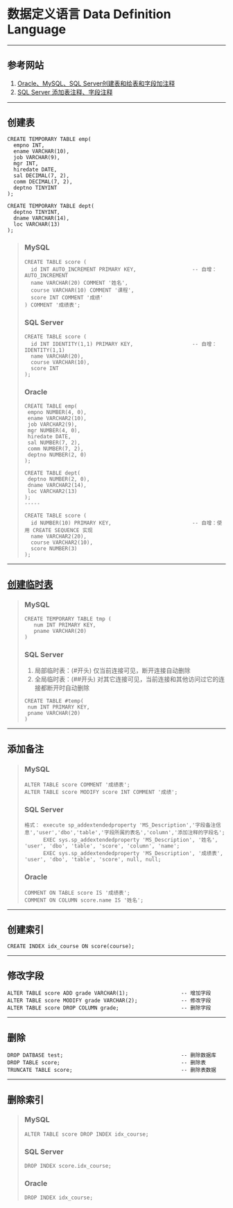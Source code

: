 # 数据定义语言 Data Definition Language
---
## 参考网站
1. [Oracle、MySQL、SQL Server创建表和给表和字段加注释](https://www.cnblogs.com/zt528/p/5386516.html)
2. [SQL Server 添加表注释、字段注释](https://blog.csdn.net/stupidbird003/article/details/64562683)
---
## 创建表
```
CREATE TEMPORARY TABLE emp(
  empno INT,
  ename VARCHAR(10),
  job VARCHAR(9),
  mgr INT,
  hiredate DATE,
  sal DECIMAL(7, 2),
  comm DECIMAL(7, 2),
  deptno TINYINT
);
  
CREATE TEMPORARY TABLE dept(
  deptno TINYINT,
  dname VARCHAR(14),
  loc VARCHAR(13)
);
```
>### MySQL
>```
>CREATE TABLE score (
>	id INT AUTO_INCREMENT PRIMARY KEY,                  -- 自增：AUTO_INCREMENT
>	name VARCHAR(20) COMMENT '姓名',
>	course VARCHAR(10) COMMENT '课程',
>	score INT COMMENT '成绩'
>) COMMENT '成绩表';
>```
>### SQL Server
>```
>CREATE TABLE score (
>	id INT IDENTITY(1,1) PRIMARY KEY,                   -- 自增：IDENTITY(1,1)
>	name VARCHAR(20),
>	course VARCHAR(10),
>	score INT
>);
>```
>### Oracle
>```
>CREATE TABLE emp(
>  empno NUMBER(4, 0),
>  ename VARCHAR2(10),
>  job VARCHAR2(9),
>  mgr NUMBER(4, 0),
>  hiredate DATE,
>  sal NUMBER(7, 2),
>  comm NUMBER(7, 2),
>  deptno NUMBER(2, 0) 
>);
>  
>CREATE TABLE dept(
>  deptno NUMBER(2, 0),
>  dname VARCHAR2(14),
>  loc VARCHAR2(13)
>);
>-----
>
>CREATE TABLE score (
>	id NUMBER(10) PRIMARY KEY,                          -- 自增：使用 CREATE SEQUENCE 实现
>	name VARCHAR2(20),
>	course VARCHAR2(10),
>	score NUMBER(3)
>);
>```
---
## [创建临时表](https://www.iteye.com/blog/sosuny-891437)
>### MySQL
>```
>CREATE TEMPORARY TABLE tmp (
>    num INT PRIMARY KEY,
>    pname VARCHAR(20)
>)
>```
>### SQL Server  
>1. 局部临时表：(#开头) 仅当前连接可见，断开连接自动删除  
>2. 全局临时表：(##开头) 对其它连接可见，当前连接和其他访问过它的连接都断开时自动删除
>```
>CREATE TABLE #temp(
>  num INT PRIMARY KEY,
>  pname VARCHAR(20)
>)
>```
---
## 添加备注
>### MySQL
>```
>ALTER TABLE score COMMENT '成绩表';           
>ALTER TABLE score MODIFY score INT COMMENT '成绩';
>```
>### SQL Server
>```
>格式： execute sp_addextendedproperty 'MS_Description','字段备注信息','user','dbo','table','字段所属的表名','column','添加注释的字段名';
>       EXEC sys.sp_addextendedproperty 'MS_Description', '姓名', 'user', 'dbo', 'table', 'score', 'column', 'name';
>       EXEC sys.sp_addextendedproperty 'MS_Description', '成绩表', 'user', 'dbo', 'table', 'score', null, null;
>```
>### Oracle
>```
>COMMENT ON TABLE score IS '成绩表';
>COMMENT ON COLUMN score.name IS '姓名';
>```
---
## 创建索引
```
CREATE INDEX idx_course ON score(course);
```
---
## 修改字段
```
ALTER TABLE score ADD grade VARCHAR(1);                 -- 增加字段
ALTER TABLE score MODIFY grade VARCHAR(2);              -- 修改字段
ALTER TABLE score DROP COLUMN grade;                    -- 删除字段
```
---
## 删除
```
DROP DATBASE test;                                      -- 删除数据库
DROP TABLE score;                                       -- 删除表
TRUNCATE TABLE score;                                   -- 删除表数据
```
---
## 删除索引
>### MySQL
>```
>ALTER TABLE score DROP INDEX idx_course;
>```
>### SQL Server
>```
>DROP INDEX score.idx_course;
>```
>### Oracle
>```
>DROP INDEX idx_course;
>```